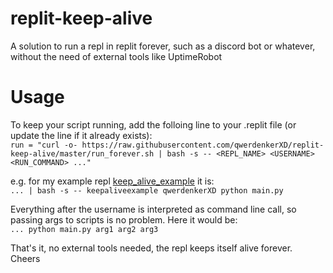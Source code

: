 # replit-keep-alive
A solution to run a repl in replit forever, such as  a discord bot or whatever, without the need of external tools like UptimeRobot

# Usage
To keep your script running, add the folloing line to your .replit file (or update the line if it already exists):<br>
`run = "curl -o- https://raw.githubusercontent.com/qwerdenkerXD/replit-keep-alive/master/run_forever.sh | bash -s -- <REPL_NAME> <USERNAME> <RUN_COMMAND> ..."`<br>

e.g. for my example repl [keep_alive_example](https://replit.com/@qwerdenkerXD/keepaliveexample) it is:<br>
`... | bash -s -- keepaliveexample qwerdenkerXD python main.py`

Everything after the username is interpreted as command line call, so passing args to scripts is no problem. Here it would be:<br>
`... python main.py arg1 arg2 arg3`

That's it, no external tools needed, the repl keeps itself alive forever.<br>
Cheers
